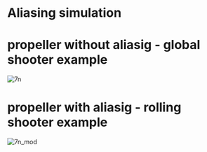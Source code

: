 # Aliasing simulation

# propeller without aliasig - global shooter example
![7n](https://user-images.githubusercontent.com/96399051/226204012-c856df0d-2eda-4659-bdbe-9b2733d914f8.gif)

# propeller with aliasig - rolling shooter example
![7n_mod](https://user-images.githubusercontent.com/96399051/226204047-8629f0e9-a3fe-4a25-b6a3-8112d362a8d4.gif)
